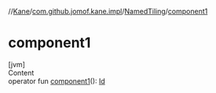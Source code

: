 //[Kane](../../index.md)/[com.github.jomof.kane.impl](../index.md)/[NamedTiling](index.md)/[component1](component1.md)



# component1  
[jvm]  
Content  
operator fun [component1](component1.md)(): [Id](../index.md#%5Bcom.github.jomof.kane.impl%2FId%2F%2F%2FPointingToDeclaration%2F%5D%2FClasslikes%2F-1069225679)  



